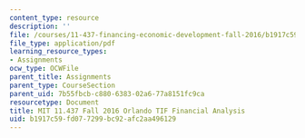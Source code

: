 ```yaml
---
content_type: resource
description: ''
file: /courses/11-437-financing-economic-development-fall-2016/b1917c59fd077299bc92afc2aa496129_MIT11_437F16_Orlando.pdf
file_type: application/pdf
learning_resource_types:
- Assignments
ocw_type: OCWFile
parent_title: Assignments
parent_type: CourseSection
parent_uid: 7b55fbcb-c880-6383-02a6-77a8151fc9ca
resourcetype: Document
title: MIT 11.437 Fall 2016 Orlando TIF Financial Analysis
uid: b1917c59-fd07-7299-bc92-afc2aa496129
---
```

